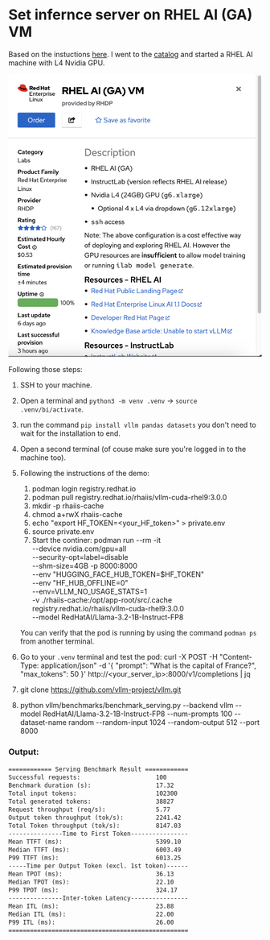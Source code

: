 # Set infernce server on RHEL AI (GA) VM

Based on the instuctions [here](https://docs.redhat.com/en/documentation/red_hat_ai_inference_server/3.0/html-single/getting_started/index).
I went to the [catalog](https://catalog.demo.redhat.com/) and started a RHEL AI machine with L4 Nvidia GPU.

![VM type](image.png "A screenshot of the VM that was activated")


Following those steps:
1. SSH to your machine.
2. Open a terminal and `python3 -m venv .venv` -> `source .venv/bi/activate`.
3. run the command `pip install vllm pandas datasets` you don't need to wait for the installation to end.
4. Open a second terminal (of couse make sure you're logged in to the machine too).
5. Following the instructions of the demo:
    1. podman login registry.redhat.io
    2. podman pull registry.redhat.io/rhaiis/vllm-cuda-rhel9:3.0.0
    3. mkdir -p rhaiis-cache
    4. chmod a+rwX rhaiis-cache
    5. echo "export HF_TOKEN=<your_HF_token>" > private.env
    6. source private.env
    7. Start the continer:
    podman run --rm -it \
    --device nvidia.com/gpu=all \
    --security-opt=label=disable \
    --shm-size=4GB -p 8000:8000 \
    --env "HUGGING_FACE_HUB_TOKEN=$HF_TOKEN" \
    --env "HF_HUB_OFFLINE=0" \
    --env=VLLM_NO_USAGE_STATS=1 \
    -v ./rhaiis-cache:/opt/app-root/src/.cache \
    registry.redhat.io/rhaiis/vllm-cuda-rhel9:3.0.0 \
    --model RedHatAI/Llama-3.2-1B-Instruct-FP8

    You can verify that the pod is running by using the command `podman ps` from another terminal.
6. Go to your `.venv` terminal and test the pod:
    curl -X POST -H "Content-Type: application/json" -d '{
        "prompt": "What is the capital of France?",
        "max_tokens": 50
    }' http://<your_server_ip>:8000/v1/completions | jq
7. git clone https://github.com/vllm-project/vllm.git
8. python vllm/benchmarks/benchmark_serving.py --backend vllm --model RedHatAI/Llama-3.2-1B-Instruct-FP8 --num-prompts 100 --dataset-name random  --random-input 1024 --random-output 512 --port 8000

### Output:

    ============ Serving Benchmark Result ============
    Successful requests:                     100       
    Benchmark duration (s):                  17.32     
    Total input tokens:                      102300    
    Total generated tokens:                  38827     
    Request throughput (req/s):              5.77      
    Output token throughput (tok/s):         2241.42   
    Total Token throughput (tok/s):          8147.03   
    ---------------Time to First Token----------------
    Mean TTFT (ms):                          5399.10   
    Median TTFT (ms):                        6003.49   
    P99 TTFT (ms):                           6013.25   
    -----Time per Output Token (excl. 1st token)------
    Mean TPOT (ms):                          36.13     
    Median TPOT (ms):                        22.10     
    P99 TPOT (ms):                           324.17    
    ---------------Inter-token Latency----------------
    Mean ITL (ms):                           23.88     
    Median ITL (ms):                         22.00     
    P99 ITL (ms):                            26.00     
    ==================================================


